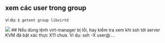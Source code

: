 ## xem các user trong group
ví dụ:
`$ getent group libvirtd`

<img src="https://i.imgur.com/mio2R9i.png">
## Nếu dùng lệnh virt-manager bị lỗi, hay kiểm tra xem khi ssh tới server KVM đã bật xác thực X11 chưa.
Ví dụ: ssh -X user@....
